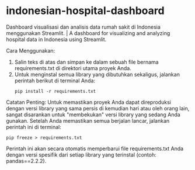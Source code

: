 # indonesian-hospital-dashboard
Dashboard visualisasi dan analisis data rumah sakit di Indonesia menggunakan Streamlit. | A dashboard for visualizing and analyzing hospital data in Indonesia using Streamlit.

Cara Menggunakan:

1. Salin teks di atas dan simpan ke dalam sebuah file bernama requirements.txt di direktori utama proyek Anda.
2. Untuk menginstal semua library yang dibutuhkan sekaligus, jalankan perintah berikut di terminal Anda:
   ```
   pip install -r requirements.txt
   ```

Catatan Penting:
Untuk memastikan proyek Anda dapat direproduksi dengan versi library yang sama persis di kemudian hari atau oleh orang lain, sangat disarankan untuk "membekukan" versi library yang sedang Anda gunakan. Setelah Anda memastikan semua berjalan lancar, jalankan perintah ini di terminal:

  ```
  pip freeze > requirements.txt
  ```

Perintah ini akan secara otomatis memperbarui file requirements.txt Anda dengan versi spesifik dari setiap library yang terinstal (contoh: pandas==2.2.2).

